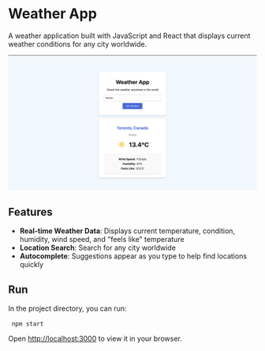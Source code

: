 # Weather App

A weather application built with JavaScript and React that displays current weather conditions for any city worldwide.

![Weather App Screenshot](screenshot/torontoweather.png "Weather App Screenshot")

## Features

- **Real-time Weather Data**: Displays current temperature, condition, humidity, wind speed, and "feels like" temperature
- **Location Search**: Search for any city worldwide
- **Autocomplete**: Suggestions appear as you type to help find locations quickly

## Run

In the project directory, you can run:

```
 npm start
```

Open [http://localhost:3000](http://localhost:3000) to view it in your browser.
